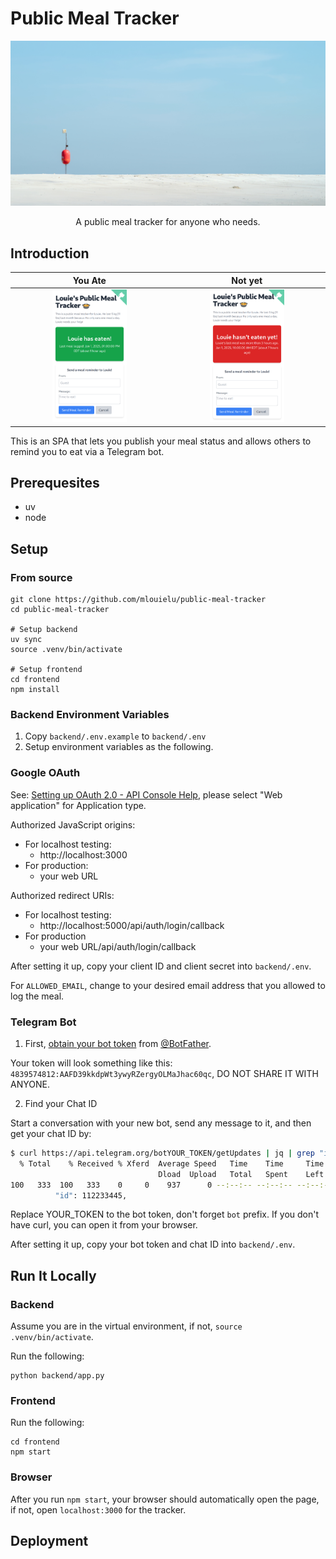 Public Meal Tracker
===================

![banner](frontend/public/public_meal_tracker_banner.jpg)

<div align="center">
A public meal tracker for anyone who needs.
</div>


Introduction
------------
| You Ate | Not yet |
| :--: | :--: |
| <img src="assets/page_screenshot_1.png" width="50%"/> | <img src="assets/page_screenshot_2.png" width="50%" /> |

This is an SPA that lets you publish your meal status and allows others to remind you to eat via a Telegram bot.

Prerequesites
-------------

- uv
- node

Setup
-----

### From source

```
git clone https://github.com/mlouielu/public-meal-tracker
cd public-meal-tracker

# Setup backend
uv sync
source .venv/bin/activate

# Setup frontend
cd frontend
npm install
```

### Backend Environment Variables

1. Copy `backend/.env.example` to `backend/.env`
2. Setup environment variables as the following.

### Google OAuth

See: [Setting up OAuth 2.0 - API Console Help](https://support.google.com/googleapi/answer/6158849), please select "Web application" for Application type.

Authorized JavaScript origins:

- For localhost testing:
  - http://localhost:3000
- For production:
  - your web URL

Authorized redirect URIs:

- For localhost testing:
  - http://localhost:5000/api/auth/login/callback
- For production
  - your web URL/api/auth/login/callback


After setting it up, copy your client ID and client secret into `backend/.env`.

For `ALLOWED_EMAIL`, change to your desired email address that you allowed to log the meal.

### Telegram Bot

1. First, [obtain your bot token](https://core.telegram.org/bots/tutorial#obtain-your-bot-token) from [@BotFather](https://t.me/botfather).

Your token will look something like this: `4839574812:AAFD39kkdpWt3ywyRZergyOLMaJhac60qc`, DO NOT SHARE IT WITH ANYONE.

2. Find your Chat ID

Start a conversation with your new bot, send any message to it, and then get your chat ID by:

```bash
$ curl https://api.telegram.org/botYOUR_TOKEN/getUpdates | jq | grep "id" | head -n3 | tail -1
  % Total    % Received % Xferd  Average Speed   Time    Time     Time  Current
                                 Dload  Upload   Total   Spent    Left  Speed
100   333  100   333    0     0    937      0 --:--:-- --:--:-- --:--:--   938
          "id": 112233445,
```

Replace YOUR_TOKEN to the bot token, don't forget `bot` prefix. If you don't have curl, you can open it from your browser.

After setting it up, copy your bot token and chat ID into `backend/.env`.


Run It Locally
--------------

### Backend

Assume you are in the virtual environment, if not, `source .venv/bin/activate`.

Run the following:

```
python backend/app.py
```

### Frontend

Run the following:

```
cd frontend
npm start
```

### Browser

After you run `npm start`, your browser should automatically open the page, if not, open `localhost:3000` for the tracker.

Deployment
----------

